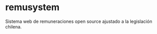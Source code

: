 remusystem
==========

Sistema web de remuneraciones open source ajustado a la legislación chilena. 